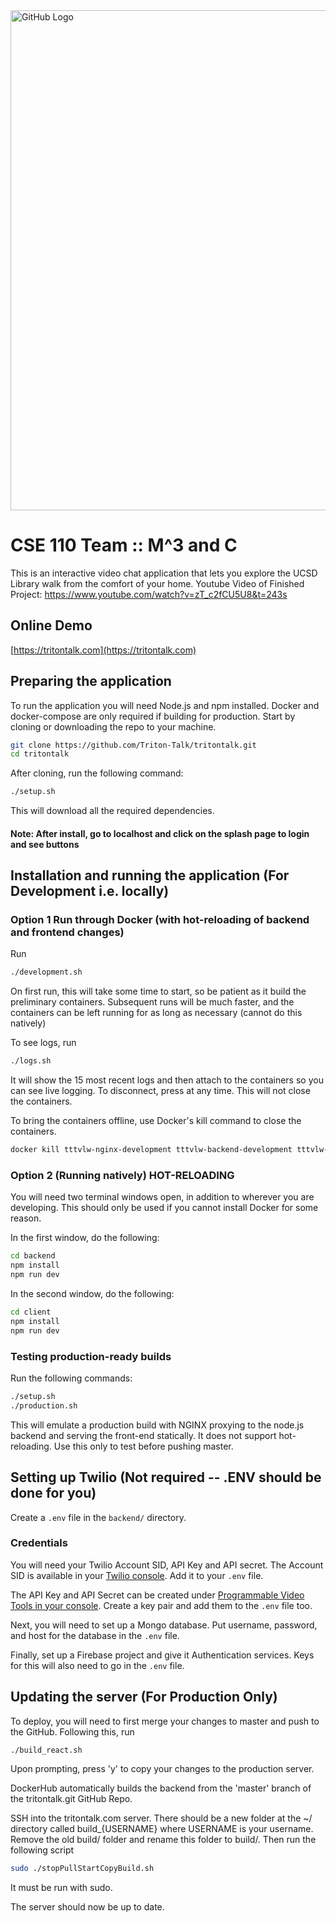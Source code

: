 <img src="https://i.imgur.com/KoEzlLt.jpg" alt="GitHub Logo" width="800"/>

# CSE 110 Team :: M^3 and C

This is an interactive video chat application that lets you explore the UCSD Library walk from the comfort of your home.
Youtube Video of Finished Project: https://www.youtube.com/watch?v=zT_c2fCU5U8&t=243s
## Online Demo
[https://tritontalk.com](https://tritontalk.com)

## Preparing the application 

To run the application you will need Node.js and npm installed. 
Docker and docker-compose are only required if building for production.
Start by cloning or downloading the repo to your machine.

```bash
git clone https://github.com/Triton-Talk/tritontalk.git
cd tritontalk
```

After cloning, run the following command:  
```bash
./setup.sh
```

This will download all the required dependencies.

#### Note: After install, go to localhost and click on the splash page to login and see buttons

## Installation and running the application (For Development i.e. locally)

### Option 1 Run through Docker (with hot-reloading of backend and frontend changes)

Run 
```bash
./development.sh
```

On first run, this will take some time to start, so be patient as it build the preliminary containers. 
Subsequent runs will be much faster, and the containers can be left running for as long as necessary (cannot do this natively)

To see logs, run 
```bash
./logs.sh
```
It will show the 15 most recent logs and then attach to the containers so you can see live logging. 
To disconnect, press <Ctrl-C> at any time. This will not close the containers.

To bring the containers offline, use Docker's kill command to close the containers. 
```bash
docker kill tttvlw-nginx-development tttvlw-backend-development tttvlw-frontend-development
```

### Option 2 (Running natively) HOT-RELOADING

You will need two terminal windows open, in addition to wherever you are developing. This should only be used if you cannot 
install Docker for some reason.

In the first window, do the following: 
```bash
cd backend
npm install
npm run dev 
```

In the second window, do the following: 
```bash
cd client
npm install
npm run dev 
```

### Testing production-ready builds

Run the following commands:

```bash
./setup.sh
./production.sh
```

This will emulate a production build with NGINX proxying to the node.js backend and serving the front-end statically. 
It does not support hot-reloading. Use this only to test before pushing master.

## Setting up Twilio (Not required -- .ENV should be done for you)
Create a `.env` file in the `backend/` directory.

### Credentials

You will need your Twilio Account SID, API Key and API secret. 
The Account SID is available in your [Twilio console](https://www.twilio.com/console).
Add it to your `.env` file.

The API Key and API Secret can be created under [Programmable Video Tools in your console](https://www.twilio.com/console/video/project/api-keys). 
Create a key pair and add them to the `.env` file too.

Next, you will need to set up a Mongo database. Put username, password, and host for the database in the `.env` file.

Finally, set up a Firebase project and give it Authentication services. Keys for this will also need to go in the `.env` file.



## Updating the server (For Production Only)
To deploy, you will need to first merge your changes to master and push to the GitHub. Following this, run 

```bash
./build_react.sh
```

Upon prompting, press 'y' to copy your changes to the production server.

DockerHub automatically builds the backend from the 'master' branch of the tritontalk.git GitHub Repo.

SSH into the tritontalk.com server. 
There should be a new folder at the ~/ directory called build_{USERNAME} where USERNAME is your username.
Remove the old build/ folder and rename this folder to build/. 
Then run the following script

```bash
sudo ./stopPullStartCopyBuild.sh
```

It must be run with sudo.

The server should now be up to date.
